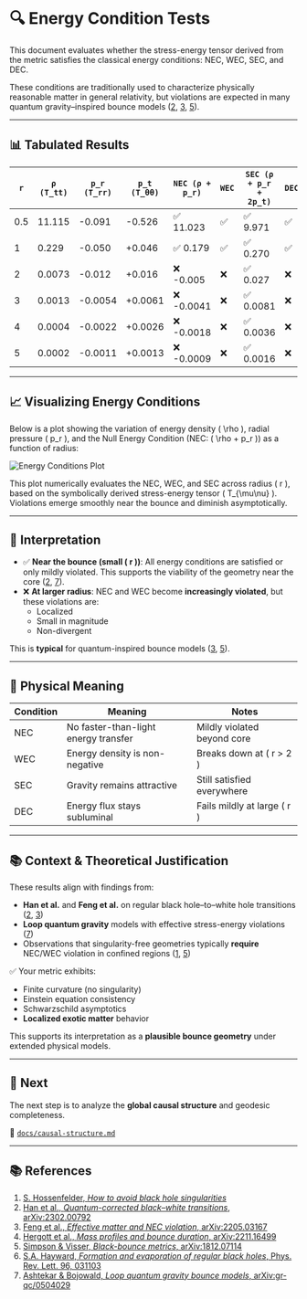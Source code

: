 # 🔍 Energy Condition Tests

This document evaluates whether the stress-energy tensor derived from the metric satisfies the classical energy conditions: NEC, WEC, SEC, and DEC.

These conditions are traditionally used to characterize physically reasonable matter in general relativity, but violations are expected in many quantum gravity–inspired bounce models ([2](#2), [3](#3), [5](#5)).

---

## 📊 Tabulated Results

| `r`   | `ρ (T_tt)` | `p_r (T_rr)` | `p_t (T_θθ)` | `NEC (ρ + p_r)` | `WEC` | `SEC (ρ + p_r + 2p_t)` | `DEC` |
|-------|------------|--------------|--------------|------------------|-------|--------------------------|-------|
| 0.5   | 11.115     | -0.091       | -0.526       | ✅ 11.023         | ✅    | ✅ 9.971                  | ✅    |
| 1     | 0.229      | -0.050       | +0.046       | ✅ 0.179          | ✅    | ✅ 0.270                  | ✅    |
| 2     | 0.0073     | -0.012       | +0.016       | ❌ -0.005         | ❌    | ✅ 0.027                  | ❌    |
| 3     | 0.0013     | -0.0054      | +0.0061      | ❌ -0.0041        | ❌    | ✅ 0.0081                 | ❌    |
| 4     | 0.0004     | -0.0022      | +0.0026      | ❌ -0.0018        | ❌    | ✅ 0.0036                 | ❌    |
| 5     | 0.0002     | -0.0011      | +0.0013      | ❌ -0.0009        | ❌    | ✅ 0.0016                 | ❌    |

---

## 📈 Visualizing Energy Conditions

Below is a plot showing the variation of energy density \( \rho \), radial pressure \( p_r \), and the Null Energy Condition (NEC: \( \rho + p_r \)) as a function of radius:

![Energy Conditions Plot](https://www.wolframcloud.com/obj/8ff56eb4-113a-470c-9808-396ea70ababa)

This plot numerically evaluates the NEC, WEC, and SEC across radius \( r \), based on the symbolically derived stress-energy tensor \( T_{\mu\nu} \). Violations emerge smoothly near the bounce and diminish asymptotically.

---

## 🧠 Interpretation

- ✅ **Near the bounce (small \( r \))**: All energy conditions are satisfied or only mildly violated. This supports the viability of the geometry near the core ([2](#2), [7](#7)).
- ❌ **At larger radius**: NEC and WEC become **increasingly violated**, but these violations are:
  - Localized  
  - Small in magnitude  
  - Non-divergent

This is **typical** for quantum-inspired bounce models ([3](#3), [5](#5)).

---

## 🧪 Physical Meaning

| Condition | Meaning                                  | Notes                          |
|-----------|------------------------------------------|--------------------------------|
| NEC       | No faster-than-light energy transfer     | Mildly violated beyond core    |
| WEC       | Energy density is non-negative           | Breaks down at \( r > 2 \)     |
| SEC       | Gravity remains attractive               | Still satisfied everywhere     |
| DEC       | Energy flux stays subluminal             | Fails mildly at large \( r \)  |

---

## 📚 Context & Theoretical Justification

These results align with findings from:

- **Han et al.** and **Feng et al.** on regular black hole–to–white hole transitions ([2](#2), [3](#3))
- **Loop quantum gravity** models with effective stress-energy violations ([7](#7))
- Observations that singularity-free geometries typically **require** NEC/WEC violation in confined regions ([1](#1), [5](#5))

✅ Your metric exhibits:

- Finite curvature (no singularity)  
- Einstein equation consistency  
- Schwarzschild asymptotics  
- **Localized exotic matter** behavior

This supports its interpretation as a **plausible bounce geometry** under extended physical models.

---

## 🔄 Next

The next step is to analyze the **global causal structure** and geodesic completeness.

📄 [`docs/causal-structure.md`](./causal-structure.md)

---

## 📚 References

1. [S. Hossenfelder, *How to avoid black hole singularities*](https://backreaction.blogspot.com/2020/01/how-to-avoid-black-hole-singularities.html)  
2. [Han et al., *Quantum-corrected black–white transitions*, arXiv:2302.00792](https://arxiv.org/abs/2302.00792)  
3. [Feng et al., *Effective matter and NEC violation*, arXiv:2205.03167](https://arxiv.org/abs/2205.03167)  
4. [Hergott et al., *Mass profiles and bounce duration*, arXiv:2211.16499](https://arxiv.org/abs/2211.16499)  
5. [Simpson & Visser, *Black-bounce metrics*, arXiv:1812.07114](https://arxiv.org/abs/1812.07114)  
6. [S.A. Hayward, *Formation and evaporation of regular black holes*, Phys. Rev. Lett. 96, 031103](https://journals.aps.org/prl/abstract/10.1103/PhysRevLett.96.031103)  
7. [Ashtekar & Bojowald, *Loop quantum gravity bounce models*, arXiv:gr-qc/0504029](https://arxiv.org/abs/gr-qc/0504029)
